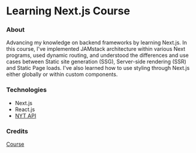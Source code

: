 # Learning Next.js Course

### About 
Advancing my knowledge on backend frameworks by learning Next.js. In this course, I've implemented JAMstack architecture within various Next programs, used dynamic routing, and understood the differences and use cases between Static site generation (SSG), Server-side rendering (SSR) and Static Page loads. I've also learned how to use styling through Next.js either globally or within custom components. 

### Technologies 
- Next.js
- React.js 
- [NYT API](https://developer.nytimes.com/)

### Credits
[Course](https://www.linkedin.com/learning-login/share?forceAccount=false&redirect=https%3A%2F%2Fwww.linkedin.com%2Flearning%2Flearning-next-js%3Ftrk%3Dshare_ent_url%26shareId%3DcSkfu5HHRqqaXvFljC7S3A%253D%253D)